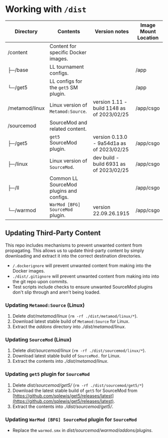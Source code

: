 # Working with `/dist`

| Directory        | Contents                                 | Version notes                              | Image Mount Location |
| ---------------- | ---------------------------------------- | ------------------------------------------ | -------------------- |
| /content         | Content for specific Docker images.      |                                            |                      |
|   ├─/base        | LL tournament configs.                   |                                            | /app                 |
|   └─/get5        | LL configs for the `get5` SM plugin.     |                                            | /app                 |
| /metamod/linux   | Linux version of `Metamod:Source`.       | version 1.11 - build 1148 as of 2023/02/25 | /app/csgo            |
| /sourcemod       | SourceMod and related content.           |                                            |                      |
|   ├─/get5        | `get5` SourceMod plugin.                 | version 0.13.0 - 9a54d1a as of 2023/02/25  | /app/csgo            |
|   ├─/linux       | Linux version of `SourceMod`.            | dev build - build 6931 as of 2023/02/25    | /app/csgo            |
|   ├─/ll          | Common LL SourceMod plugins and configs. |                                            | /app/csgo            |
|   └─/warmod      | `WarMod [BFG] SourceMod` plugin.         | version 22.09.26.1915                      | /app/csgo            |

## Updating Third-Party Content

This repo includes mechanisms to prevent unwanted content from propagating. This allows us to update third-party content by simply
downloading and extract it into the correct destination directories.

* `/.dockerignore` will prevent unwanted content from making into the Docker images.
* `./dist/.gitignore` will prevent unwanted content from making into into the git repo upon commits.
* Test scripts include checks to ensure unwanted SourceMod plugins don't slip through and aren't being loaded.

### Updating `Metamod:Source` (Linux)

1. Delete *dist/metamod/linux* (`rm -rf ./dist/metamod/linux/*`).
2. Download latest stable build of `Metamod:Source` for Linux.
3. Extract the *addons* directory into *./dist/metamod/linux*.

### Updating `SourceMod` (Linux)

1. Delete *dist/sourcemod/linux* (`rm -rf ./dist/sourcemod/linux/*`).
2. Download latest stable build of `SourceMod.` for Linux.
3. Extract the contents into *./dist/metamod/linux*.

### Updating `get5` plugin for `SourceMod`

1. Delete *dist/sourcemod/get5/* (`rm -rf ./dist/sourcemod/get5/*`)
2. Download the latest stable build of `get5` for SourceMod from
  [https://github.com/splewis/get5/releases/latest](https://github.com/splewis/get5/releases/latest).
3. Extract the contents into *./dist/sourcemod/get5/*.

### Updating `WarMod [BFG] SourceMod` plugin for `SourceMod`

* Replace the `warmod.smx` in *dist/sourcemod/warmod/addons/plugins*.
